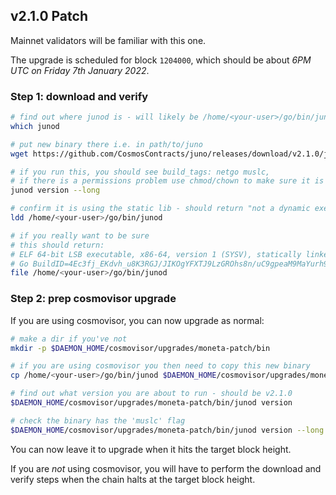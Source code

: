 ## v2.1.0 Patch

Mainnet validators will be familiar with this one.

The upgrade is scheduled for block `1204000`, which should be about _6PM UTC on Friday 7th January 2022_.

### Step 1: download and verify

```sh
# find out where junod is - will likely be /home/<your-user>/go/bin/junod
which junod

# put new binary there i.e. in path/to/juno
wget https://github.com/CosmosContracts/juno/releases/download/v2.1.0/junod -O /home/<your-user>/go/bin/junod

# if you run this, you should see build_tags: netgo muslc,
# if there is a permissions problem use chmod/chown to make sure it is executable
junod version --long

# confirm it is using the static lib - should return "not a dynamic executable"
ldd /home/<your-user>/go/bin/junod

# if you really want to be sure
# this should return:
# ELF 64-bit LSB executable, x86-64, version 1 (SYSV), statically linked, 
# Go BuildID=4Ec3fj_EKdvh_u8K3RGJ/JIKOgYFXTJ9LzGROhs8n/uC9gpeaM9MaYurh9DJiN/YcvB8Jc2ivQM2zUSHMhg, stripped
file /home/<your-user>/go/bin/junod
```

### Step 2: prep cosmovisor upgrade

If you are using cosmovisor, you can now upgrade as normal:

```bash
# make a dir if you've not
mkdir -p $DAEMON_HOME/cosmovisor/upgrades/moneta-patch/bin

# if you are using cosmovisor you then need to copy this new binary
cp /home/<your-user>/go/bin/junod $DAEMON_HOME/cosmovisor/upgrades/moneta-patch/bin

# find out what version you are about to run - should be v2.1.0
$DAEMON_HOME/cosmovisor/upgrades/moneta-patch/bin/junod version

# check the binary has the 'muslc' flag
$DAEMON_HOME/cosmovisor/upgrades/moneta-patch/bin/junod version --long
```
You can now leave it to upgrade when it hits the target block height.

If you are _not_ using cosmovisor, you will have to perform the download and verify steps when the chain halts at the target block height.
